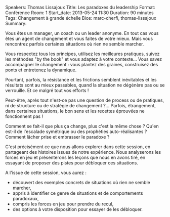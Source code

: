 Speakers: Thomas Lissajoux
Title: Les paradoxes du leadership
Format:  Conférence
Room: 1
Start_date: 2013-05-24 11:30
Duration: 90 minutes
Tags: Changement à grande échelle
Bios: marc-cherfi, thomas-lissajoux
Summary:

Vous êtes un manager, un coach ou un leader anonyme.
En tout cas vous êtes un agent de changement et vous faites de votre mieux.
Mais vous rencontrez parfois certaines situations où rien ne semble marcher.

Vous respectez tous les principes, utilisez les meilleures pratiques, suivez les méthodes "by the book" et vous adaptez à votre contexte...
Vous savez accompagner le changement : vous plantez des graines, construisez des ponts et entretenez la dynamique.

Pourtant, parfois, la résistance et les frictions semblent inévitables et les résultats sont au mieux passables, quand la situation ne dégénère pas ou se verrouille.
Et ce malgré tout vos efforts !

Peut-être, après tout n'est-ce pas une question de process ou de pratiques, ni de structure ou de stratégie de changement ?...
Parfois, étrangement, dans certaines situations, le bon sens et les recettes éprouvées ne fonctionnent pas !

Comment se fait-il que plus ça change, plus c'est la même chose ?
Qu'en est-il de l'escalade symétrique ou des prophéties auto-réalisantes ?
Comment lâcher prise et embrasser le paradoxe ?

C'est précisément ce que nous allons explorer dans cette session, en partageant des histoires issues de notre expérience.
Nous analyserons les forces en jeu et présenterons les leçons que nous en avons tiré, en essayant de proposer des pistes pour débloquer ces situations.

A l'issue de cette session, vous aurez :

- découvert des exemples concrets de situations où rien ne semble marcher,
- appris à identifier ce genre de situations et de comportements paradoxaux,
- compris les forces en jeu pour prendre du recul,
- des options à votre disposition pour essayer de les débloquer.
